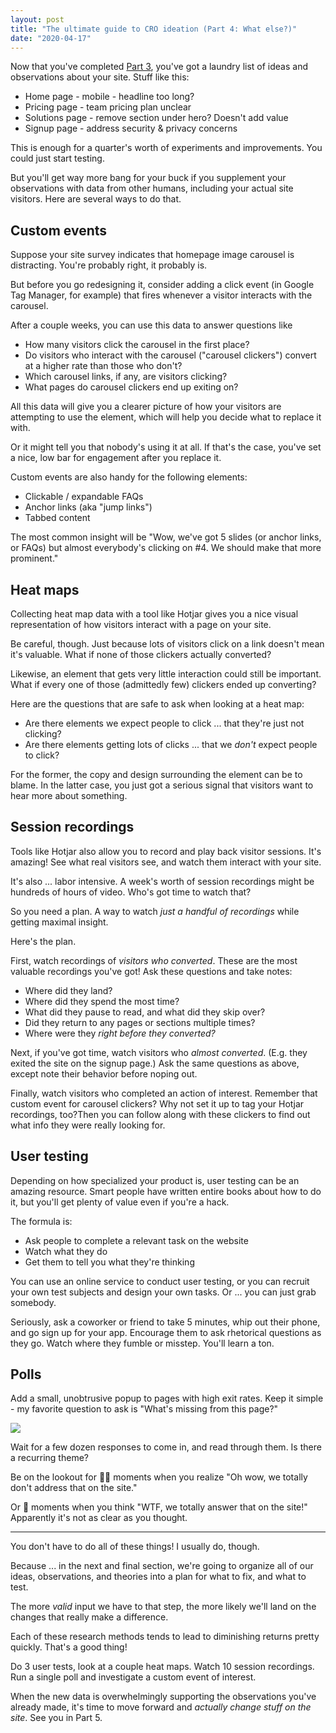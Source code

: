 ```yaml
---
layout: post
title: "The ultimate guide to CRO ideation (Part 4: What else?)"
date: "2020-04-17"
---
```


Now that you've completed [Part 3](https://briandavidhall.com/the-ultimate-guide-to-cro-ideation-part-3-what/), you've got a laundry list of ideas and observations about your site. Stuff like this:

- Home page - mobile - headline too long?
- Pricing page - team pricing plan unclear
- Solutions page - remove section under hero? Doesn't add value
- Signup page - address security & privacy concerns

This is enough for a quarter's worth of experiments and improvements. You could just start testing.

But you'll get way more bang for your buck if you supplement your observations with data from other humans, including your actual site visitors. Here are several ways to do that.

## Custom events

Suppose your site survey indicates that homepage image carousel is distracting. You're probably right, it probably is.

But before you go redesigning it, consider adding a click event (in Google Tag Manager, for example) that fires whenever a visitor interacts with the carousel.

After a couple weeks, you can use this data to answer questions like

- How many visitors click the carousel in the first place?
- Do visitors who interact with the carousel ("carousel clickers") convert at a higher rate than those who don't?
- Which carousel links, if any, are visitors clicking?
- What pages do carousel clickers end up exiting on?

All this data will give you a clearer picture of how your visitors are attempting to use the element, which will help you decide what to replace it with.

Or it might tell you that nobody's using it at all. If that's the case, you've set a nice, low bar for engagement after you replace it.

Custom events are also handy for the following elements:

- Clickable / expandable FAQs
- Anchor links (aka "jump links")
- Tabbed content

The most common insight will be "Wow, we've got 5 slides (or anchor links, or FAQs) but almost everybody's clicking on #4. We should make that more prominent."

## Heat maps

Collecting heat map data with a tool like Hotjar gives you a nice visual representation of how visitors interact with a page on your site.

Be careful, though. Just because lots of visitors click on a link doesn't mean it's valuable. What if none of those clickers actually converted?

Likewise, an element that gets very little interaction could still be important. What if every one of those (admittedly few) clickers ended up converting?

Here are the questions that are safe to ask when looking at a heat map:

- Are there elements we expect people to click ... that they're just not clicking?
- Are there elements getting lots of clicks ... that we _don't_ expect people to click?

For the former, the copy and design surrounding the element can be to blame. In the latter case, you just got a serious signal that visitors want to hear more about something.

## Session recordings

Tools like Hotjar also allow you to record and play back visitor sessions. It's amazing! See what real visitors see, and watch them interact with your site.

It's also ... labor intensive. A week's worth of session recordings might be hundreds of hours of video. Who's got time to watch that?

So you need a plan. A way to watch _just a handful of recordings_ while getting maximal insight.

Here's the plan.

First, watch recordings of _visitors who converted_. These are the most valuable recordings you've got! Ask these questions and take notes:

- Where did they land?
- Where did they spend the most time?
- What did they pause to read, and what did they skip over?
- Did they return to any pages or sections multiple times?
- Where were they _right before they converted?_

Next, if you've got time, watch visitors who _almost converted_. (E.g. they exited the site on the signup page.) Ask the same questions as above, except note their behavior before noping out.

Finally, watch visitors who completed an action of interest. Remember that custom event for carousel clickers? Why not set it up to tag your Hotjar recordings, too?Then you can follow along with these clickers to find out what info they were really looking for.

## User testing

Depending on how specialized your product is, user testing can be an amazing resource. Smart people have written entire books about how to do it, but you'll get plenty of value even if you're a hack.

The formula is:

- Ask people to complete a relevant task on the website
- Watch what they do
- Get them to tell you what they're thinking

You can use an online service to conduct user testing, or you can recruit your own test subjects and design your own tasks. Or ... you can just grab somebody.

Seriously, ask a coworker or friend to take 5 minutes, whip out their phone, and go sign up for your app. Encourage them to ask rhetorical questions as they go. Watch where they fumble or misstep. You'll learn a ton.

## Polls

Add a small, unobtrusive popup to pages with high exit rates. Keep it simple - my favorite question to ask is "What's missing from this page?"

![](/images/Screen-Shot-2020-04-17-at-9.48.20-AM.png)

Wait for a few dozen responses to come in, and read through them. Is there a recurring theme?

Be on the lookout for 🤦‍♂️ moments when you realize "Oh wow, we totally don't address that on the site."

Or 🤔 moments when you think "WTF, we totally answer that on the site!" Apparently it's not as clear as you thought.

* * *

You don't have to do all of these things! I usually do, though.

Because ... in the next and final section, we're going to organize all of our ideas, observations, and theories into a plan for what to fix, and what to test.

The more _valid_ input we have to that step, the more likely we'll land on the changes that really make a difference.

Each of these research methods tends to lead to diminishing returns pretty quickly. That's a good thing!

Do 3 user tests, look at a couple heat maps. Watch 10 session recordings. Run a single poll and investigate a custom event of interest.

When the new data is overwhelmingly supporting the observations you've already made, it's time to move forward and _actually change stuff on the site_. See you in Part 5.
